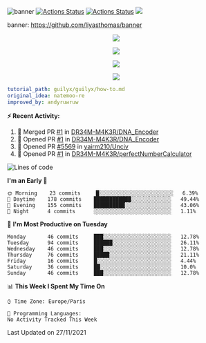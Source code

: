 ![banner](https://user-images.githubusercontent.com/67145585/139498733-a94b01bd-717d-4698-b6fc-7838a2600b84.png)
[![Actions Status](https://github.com/DR34M-M4K3R/DR34M-M4K3R/workflows/wakatime-stats/badge.svg)](https://github.com/DR34M-M4K3R/DR34M-M4K3R/actions)
[![Actions Status](https://github.com/DR34M-M4K3R/DR34M-M4K3R/workflows/update-gh-activity/badge.svg)](https://github.com/DR34M-M4K3R/DR34M-M4K3R/actions)
![](https://visitor-badge.glitch.me/badge?page_id=DR34M-M4K3R.DR34M-M4K3R)

banner: https://github.com/liyasthomas/banner



<p align="center">
  <a href="https://discord.gg/FPhHhBG25d">
  <img alig src="https://discordapp.com/api/guilds/858046559316344852/widget.png?style=banner3" />
</p>





<p align="center">
  <img alig src="https://github-profile-trophy.vercel.app/?username=DR34M-M4K3R&column=6&rank=SSS,SS,S,AAA,AA,A,B,C" />
</p>


<p align="center">
  <a href="https://readme-chi.vercel.app//api/now-playing?open">
    <!-- Music bars move to the beat and are colored based on the track's happiness, danceability and energy! -->
    <img src="https://readme-chi.vercel.app//api/now-playing">
  </a>
</p>

<p align="center">
  <img src="https://readme-chi.vercel.app//api/top-played">
</p>
 
```yaml
tutorial_path: guilyx/guilyx/how-to.md
original_idea: natemoo-re
improved_by: andyruwruw
```


**:zap: Recent Activity:**

<!--START_SECTION:activity-->
1. 🎉 Merged PR [#1](https://github.com/DR34M-M4K3R/DNA_Encoder/pull/1) in [DR34M-M4K3R/DNA_Encoder](https://github.com/DR34M-M4K3R/DNA_Encoder)
2. 💪 Opened PR [#1](https://github.com/DR34M-M4K3R/DNA_Encoder/pull/1) in [DR34M-M4K3R/DNA_Encoder](https://github.com/DR34M-M4K3R/DNA_Encoder)
3. 💪 Opened PR [#5569](https://github.com/yairm210/Unciv/pull/5569) in [yairm210/Unciv](https://github.com/yairm210/Unciv)
4. 💪 Opened PR [#1](https://github.com/DR34M-M4K3R/perfectNumberCalculator/pull/1) in [DR34M-M4K3R/perfectNumberCalculator](https://github.com/DR34M-M4K3R/perfectNumberCalculator)
<!--END_SECTION:activity-->


<!--START_SECTION:waka-->
![Lines of code](https://img.shields.io/badge/From%20Hello%20World%20I%27ve%20Written-29407%20lines%20of%20code-blue)

**I'm an Early 🐤** 

```text
🌞 Morning    23 commits     █░░░░░░░░░░░░░░░░░░░░░░░░   6.39% 
🌆 Daytime    178 commits    ████████████░░░░░░░░░░░░░   49.44% 
🌃 Evening    155 commits    ██████████░░░░░░░░░░░░░░░   43.06% 
🌙 Night      4 commits      ░░░░░░░░░░░░░░░░░░░░░░░░░   1.11%

```
📅 **I'm Most Productive on Tuesday** 

```text
Monday       46 commits     ███░░░░░░░░░░░░░░░░░░░░░░   12.78% 
Tuesday      94 commits     ██████░░░░░░░░░░░░░░░░░░░   26.11% 
Wednesday    46 commits     ███░░░░░░░░░░░░░░░░░░░░░░   12.78% 
Thursday     76 commits     █████░░░░░░░░░░░░░░░░░░░░   21.11% 
Friday       16 commits     █░░░░░░░░░░░░░░░░░░░░░░░░   4.44% 
Saturday     36 commits     ██░░░░░░░░░░░░░░░░░░░░░░░   10.0% 
Sunday       46 commits     ███░░░░░░░░░░░░░░░░░░░░░░   12.78%

```


📊 **This Week I Spent My Time On** 

```text
⌚︎ Time Zone: Europe/Paris

💬 Programming Languages: 
No Activity Tracked This Week

```


 Last Updated on 27/11/2021
<!--END_SECTION:waka-->
